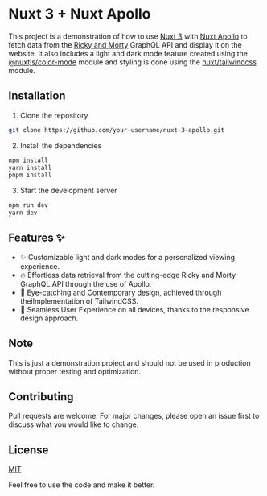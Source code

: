 
# Nuxt 3 + Nuxt Apollo

This project is a demonstration of how to use [Nuxt 3](https://nuxt.com/) with [Nuxt Apollo](https://apollo.nuxtjs.org/) to fetch data from the [Ricky and Morty](https://rickandmortyapi.com/) GraphQL API and display it on the website. It also includes a light and dark mode feature created using the [@nuxtjs/color-mode](https://color-mode.nuxtjs.org/) module and styling is done using the [nuxt/tailwindcss](https://tailwindcss.nuxt.dev) module.



## Installation

1. Clone the repository

```bash
git clone https://github.com/your-username/nuxt-3-apollo.git
```

2. Install the dependencies

```bash
npm install 
yarn install
pnpm install
```

3. Start the development server

```bash
npm run dev
yarn dev
```


    
## Features :sparkles:

- :sparkles: Customizable light and dark modes for a personalized viewing experience.
- :fire: Effortless data retrieval from the cutting-edge Ricky and Morty GraphQL API through the use of Apollo.
- :art: Eye-catching and Contemporary design, achieved through theiImplementation of TailwindCSS.
- :iphone: Seamless User Experience on all devices, thanks to the responsive design approach.


## Note

This is just a demonstration project and should not be used in production without proper testing and optimization.

## Contributing

Pull requests are welcome. For major changes, please open an issue first to discuss what you would like to change.


## License

[MIT](https://choosealicense.com/licenses/mit/)


Feel free to use the code and make it better.
